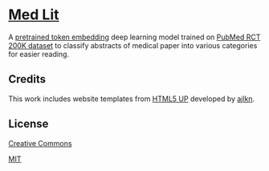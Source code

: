 # [Med Lit](https://med-lit.onrender.com)

A [pretrained token embedding](https://tfhub.dev/google/universal-sentence-encoder/4) deep learning model trained on [PubMed RCT 200K dataset](https://github.com/Franck-Dernoncourt/pubmed-rct) to classify abstracts of medical paper into various categories for easier reading.


## Credits

This work includes website templates from [HTML5 UP](https://html5up.net/) developed by [ajlkn](https://twitter.com/ajlkn).

## License

[Creative Commons](https://creativecommons.org/licenses/by-sa/3.0/us/legalcode)

[MIT](https://opensource.org/license/mit/)
